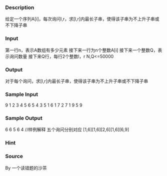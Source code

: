 
### Description
给定一个序列A[i]，每次询问l,r，求[l,r]内最长子串，使得该子串为不上升子串或不下降子串
### Input
第一行n，表示A数组有多少元素
接下来一行为n个整数A[i]
接下来一个整数Q，表示询问数量
接下来Q行，每行2个整数l，r
N,Q<=50000

### Output
对于每个询问，求[l,r]内最长子串，使得该子串为不上升子串或不下降子串
### Sample Input
9
1 2 3 4 5 6 5 4 3
5
1 6
1 7
2 7
1 9
5 9
### Sample Output
6
6
5
6
4
//样例解释
五个询问分别对应
[1,6][1,6][2,6][1,6][6,9]
### Hint


### Source
By 一个读错题的沙茶